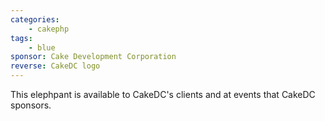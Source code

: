 ```yaml
---
categories:
    - cakephp
tags:
    - blue
sponsor: Cake Development Corporation
reverse: CakeDC logo
---
```

This elephpant is available to CakeDC's clients and at events that CakeDC sponsors.

